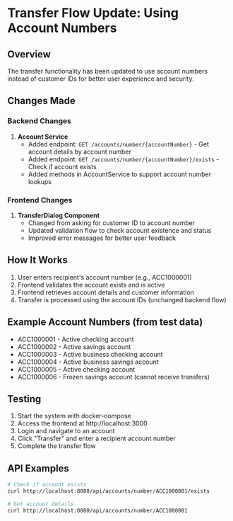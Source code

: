 # Transfer Flow Update: Using Account Numbers

## Overview
The transfer functionality has been updated to use account numbers instead of customer IDs for better user experience and security.

## Changes Made

### Backend Changes

1. **Account Service**
   - Added endpoint: `GET /accounts/number/{accountNumber}` - Get account details by account number
   - Added endpoint: `GET /accounts/number/{accountNumber}/exists` - Check if account exists
   - Added methods in AccountService to support account number lookups

### Frontend Changes

1. **TransferDialog Component**
   - Changed from asking for customer ID to account number
   - Updated validation flow to check account existence and status
   - Improved error messages for better user feedback

## How It Works

1. User enters recipient's account number (e.g., ACC1000001)
2. Frontend validates the account exists and is active
3. Frontend retrieves account details and customer information
4. Transfer is processed using the account IDs (unchanged backend flow)

## Example Account Numbers (from test data)
- ACC1000001 - Active checking account
- ACC1000002 - Active savings account
- ACC1000003 - Active business checking account
- ACC1000004 - Active business savings account
- ACC1000005 - Active checking account
- ACC1000006 - Frozen savings account (cannot receive transfers)

## Testing

1. Start the system with docker-compose
2. Access the frontend at http://localhost:3000
3. Login and navigate to an account
4. Click "Transfer" and enter a recipient account number
5. Complete the transfer flow

## API Examples

```bash
# Check if account exists
curl http://localhost:8080/api/accounts/number/ACC1000001/exists

# Get account details
curl http://localhost:8080/api/accounts/number/ACC1000001
```